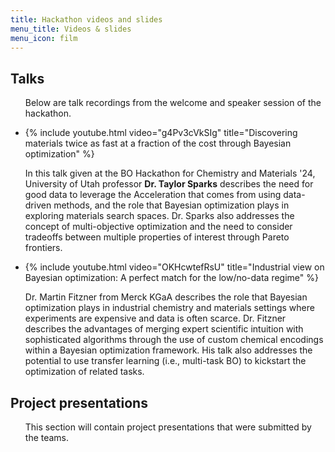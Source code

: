 ```yaml
---
title: Hackathon videos and slides
menu_title: Videos & slides
menu_icon: film
---
```


## Talks

<ul class="grid">

Below are talk recordings from the welcome and speaker session of the hackathon.

<li class="video" markdown="1">

{% include youtube.html video="g4Pv3cVkSIg" title="Discovering materials twice as fast at a fraction of the cost through Bayesian optimization" %}


In this talk given at the BO Hackathon for Chemistry and Materials '24, University of Utah professor **Dr. Taylor Sparks** describes the need for good data to leverage the Acceleration that comes from using data-driven methods, and the role that Bayesian optimization plays in exploring materials search spaces. Dr. Sparks also addresses the concept of multi-objective optimization and the need to consider tradeoffs between multiple properties of interest through Pareto frontiers.
</li>

<li class="video" markdown="1">
{% include youtube.html video="OKHcwtefRsU" title="Industrial view on Bayesian optimization: A perfect match for the low/no-data regime" %}

Dr. Martin Fitzner from Merck KGaA describes the role that Bayesian optimization plays in industrial chemistry and materials settings where experiments are expensive and data is often scarce. Dr. Fitzner describes the advantages of merging expert scientific intuition with sophisticated algorithms through the use of custom chemical encodings within a Bayesian optimization framework. His talk also addresses the potential to use transfer learning (i.e., multi-task BO) to kickstart the optimization of related tasks.
</li>

</ul>

## Project presentations

<ul class="grid">

This section will contain project presentations that were submitted by the teams.

<!-- <li class="video" markdown="1">
{% include youtube.html video="lIanN0DI9R8" title="Project 1 ..." %}

Project description...
</li>

<li class="video" markdown="1">
{% include youtube.html video="lIanN0DI9R8" title="Project 2 ..." %}

Another video...
</li> -->

</ul>
